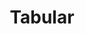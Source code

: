 ---
layout: post
title: Tabular
image: /assets/images/tabular.png
current: false
publish_date: 2022-12-19
tags: [university]
technologies: [java, xtext]
concepts:
    - Domain Specific Languages
    - Data Extraction
    - Data Manipulation
description:
    "Domain-Specific Language (DSL) for extracting and manipulating tabular data from multiple
    file types (JSON, XML, unstructured text). Supports auxiliary operations (merge, concatenate,
    average, sum, sort) in addition to loading and saving."
repository: https://github.com/GoncaloPascoal/els-proj
---
